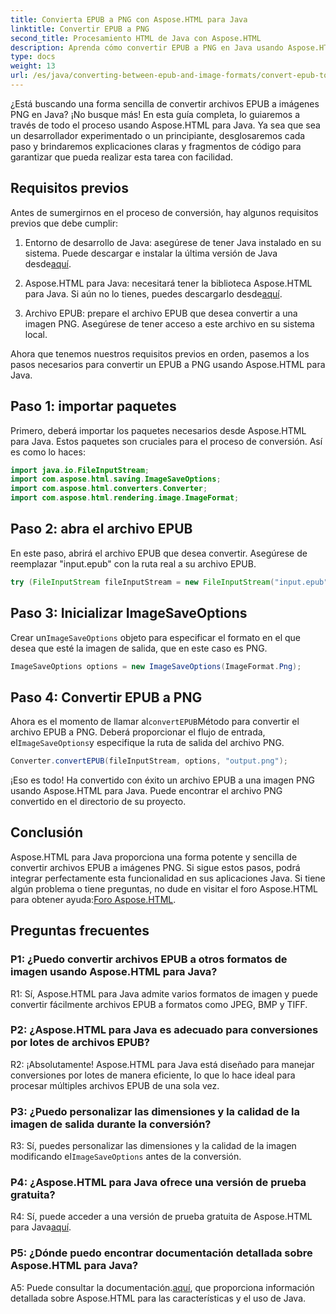 ```yaml
---
title: Convierta EPUB a PNG con Aspose.HTML para Java
linktitle: Convertir EPUB a PNG
second_title: Procesamiento HTML de Java con Aspose.HTML
description: Aprenda cómo convertir EPUB a PNG en Java usando Aspose.HTML para Java. Guía paso a paso para una conversión perfecta.
type: docs
weight: 13
url: /es/java/converting-between-epub-and-image-formats/convert-epub-to-png/
---
```

¿Está buscando una forma sencilla de convertir archivos EPUB a imágenes PNG en Java? ¡No busque más! En esta guía completa, lo guiaremos a través de todo el proceso usando Aspose.HTML para Java. Ya sea que sea un desarrollador experimentado o un principiante, desglosaremos cada paso y brindaremos explicaciones claras y fragmentos de código para garantizar que pueda realizar esta tarea con facilidad.

## Requisitos previos

Antes de sumergirnos en el proceso de conversión, hay algunos requisitos previos que debe cumplir:

1.  Entorno de desarrollo de Java: asegúrese de tener Java instalado en su sistema. Puede descargar e instalar la última versión de Java desde[aquí](https://www.oracle.com/java/technologies/javase-downloads.html).

2. Aspose.HTML para Java: necesitará tener la biblioteca Aspose.HTML para Java. Si aún no lo tienes, puedes descargarlo desde[aquí](https://releases.aspose.com/html/java/).

3. Archivo EPUB: prepare el archivo EPUB que desea convertir a una imagen PNG. Asegúrese de tener acceso a este archivo en su sistema local.

Ahora que tenemos nuestros requisitos previos en orden, pasemos a los pasos necesarios para convertir un EPUB a PNG usando Aspose.HTML para Java.

## Paso 1: importar paquetes

Primero, deberá importar los paquetes necesarios desde Aspose.HTML para Java. Estos paquetes son cruciales para el proceso de conversión. Así es como lo haces:

```java
import java.io.FileInputStream;
import com.aspose.html.saving.ImageSaveOptions;
import com.aspose.html.converters.Converter;
import com.aspose.html.rendering.image.ImageFormat;
```

## Paso 2: abra el archivo EPUB

En este paso, abrirá el archivo EPUB que desea convertir. Asegúrese de reemplazar "input.epub" con la ruta real a su archivo EPUB.

```java
try (FileInputStream fileInputStream = new FileInputStream("input.epub")) {
```

## Paso 3: Inicializar ImageSaveOptions

 Crear un`ImageSaveOptions` objeto para especificar el formato en el que desea que esté la imagen de salida, que en este caso es PNG.

```java
ImageSaveOptions options = new ImageSaveOptions(ImageFormat.Png);
```

## Paso 4: Convertir EPUB a PNG

 Ahora es el momento de llamar al`convertEPUB`Método para convertir el archivo EPUB a PNG. Deberá proporcionar el flujo de entrada, el`ImageSaveOptions`y especifique la ruta de salida del archivo PNG.

```java
Converter.convertEPUB(fileInputStream, options, "output.png");
```

¡Eso es todo! Ha convertido con éxito un archivo EPUB a una imagen PNG usando Aspose.HTML para Java. Puede encontrar el archivo PNG convertido en el directorio de su proyecto.

## Conclusión
 Aspose.HTML para Java proporciona una forma potente y sencilla de convertir archivos EPUB a imágenes PNG. Si sigue estos pasos, podrá integrar perfectamente esta funcionalidad en sus aplicaciones Java. Si tiene algún problema o tiene preguntas, no dude en visitar el foro Aspose.HTML para obtener ayuda:[Foro Aspose.HTML](https://forum.aspose.com/).

## Preguntas frecuentes

### P1: ¿Puedo convertir archivos EPUB a otros formatos de imagen usando Aspose.HTML para Java?

R1: Sí, Aspose.HTML para Java admite varios formatos de imagen y puede convertir fácilmente archivos EPUB a formatos como JPEG, BMP y TIFF.

### P2: ¿Aspose.HTML para Java es adecuado para conversiones por lotes de archivos EPUB?
   
R2: ¡Absolutamente! Aspose.HTML para Java está diseñado para manejar conversiones por lotes de manera eficiente, lo que lo hace ideal para procesar múltiples archivos EPUB de una sola vez.

### P3: ¿Puedo personalizar las dimensiones y la calidad de la imagen de salida durante la conversión?

 R3: Sí, puedes personalizar las dimensiones y la calidad de la imagen modificando el`ImageSaveOptions` antes de la conversión. 

### P4: ¿Aspose.HTML para Java ofrece una versión de prueba gratuita?

 R4: Sí, puede acceder a una versión de prueba gratuita de Aspose.HTML para Java[aquí](https://releases.aspose.com/).

### P5: ¿Dónde puedo encontrar documentación detallada sobre Aspose.HTML para Java?

 A5: Puede consultar la documentación.[aquí](https://reference.aspose.com/html/java/), que proporciona información detallada sobre Aspose.HTML para las características y el uso de Java.
